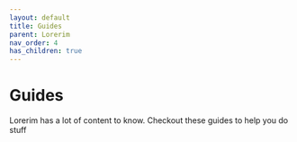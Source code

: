 ```yaml
---
layout: default
title: Guides
parent: Lorerim
nav_order: 4
has_children: true
---
```

# Guides
Lorerim has a lot of content to know. Checkout these guides to help you do stuff